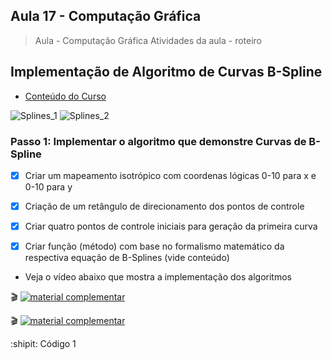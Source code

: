 ## Aula 17 - Computação Gráfica

> Aula - Computação Gráfica
> Atividades da aula - roteiro

## Implementação de Algoritmo de Curvas B-Spline

- [Conteúdo do Curso](https://github.com/marcoswagner-commits/projetos_cg/blob/6ad36f5898322174ec7c05a76d1d8c4e67e97656/ApostilaCG2021_Modulo2.pdf)

![Splines_1](https://user-images.githubusercontent.com/81576640/127563586-e28c0116-c92f-4739-a13b-9f8a231b518b.gif)
![Splines_2](https://user-images.githubusercontent.com/81576640/127563599-e7575d56-6479-4e5f-8a67-64aa912eb75d.gif)


### Passo 1: Implementar o algoritmo que demonstre Curvas de B-Spline
- [x] Criar um mapeamento isotrópico com coordenas lógicas 0-10 para x e 0-10 para y
- [x] Criação de um retângulo de direcionamento dos pontos de controle
- [x] Criar quatro pontos de controle iniciais para geração da primeira curva 
- [x] Criar função (método) com base no formalismo matemático da respectiva equação de B-Splines (vide conteúdo)


- Veja o vídeo abaixo que mostra a implementação dos algoritmos
 
🎬
[![material complementar](https://github.com/marcoswagner-commits/projetos_cg/blob/5cfc010ea574a440df9f67195aa7c4f89b2efaf9/Capa_Aula_16-17.png)](https://www.youtube.com/watch?v=g4XygEzldaI)

🎬
[![material complementar](https://github.com/marcoswagner-commits/projetos_cg/blob/5cfc010ea574a440df9f67195aa7c4f89b2efaf9/Capa_Aula_16-17.png)](https://www.youtube.com/watch?v=f86Fw8OHDHk)



:shipit: Código 1
```



```



